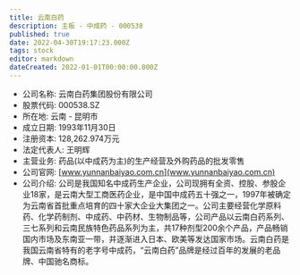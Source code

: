 ```yaml
---
title: 云南白药
description: 主板 - 中成药 - 000538
published: true
date: 2022-04-30T19:17:23.000Z
tags: stock
editor: markdown
dateCreated: 2022-01-01T00:00:00.000Z
---
```


- 公司名称: 云南白药集团股份有限公司
- 股票代码: 000538.SZ
- 所在地: 云南 - 昆明市
- 成立日期: 1993年11月30日
- 注册资本: 128,262.974万元
- 法定代表人: 王明辉
- 主营业务: 药品(以中成药为主)的生产经营及外购药品的批发零售
- 公司官网: [www.yunnanbaiyao.com.cn](www.yunnanbaiyao.com.cn)
- 公司介绍: 公司是我国知名中成药生产企业，公司现拥有全资、控股、参股企业18家，是云南大型工商医药企业，是中国中成药五十强之一，1997年被确定为云南省首批重点培育的四十家大企业大集团之一。公司主要经营化学原料药、化学药制剂、中成药、中药材、生物制品等，公司产品以云南白药系列、三七系列和云南民族特色药品系列为主，共17种剂型200余个产品，产品畅销国内市场及东南亚一带，并逐渐进入日本、欧美等发达国家市场。云南白药是我国云南省特有的老字号中成药，“云南白药”品牌是经过百年的发展的老品牌、中国驰名商标。


